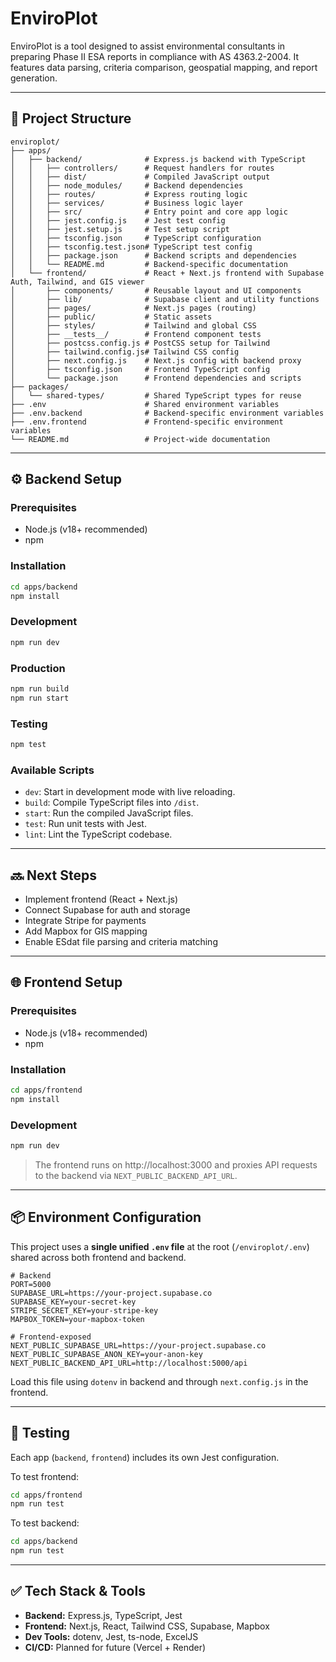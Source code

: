 
# EnviroPlot

EnviroPlot is a tool designed to assist environmental consultants in preparing Phase II ESA reports in compliance with AS 4363.2-2004. It features data parsing, criteria comparison, geospatial mapping, and report generation.

---

## 📁 Project Structure

```
enviroplot/
├── apps/
│   ├── backend/              # Express.js backend with TypeScript
│   │   ├── controllers/      # Request handlers for routes
│   │   ├── dist/             # Compiled JavaScript output
│   │   ├── node_modules/     # Backend dependencies
│   │   ├── routes/           # Express routing logic
│   │   ├── services/         # Business logic layer
│   │   ├── src/              # Entry point and core app logic
│   │   ├── jest.config.js    # Jest test config
│   │   ├── jest.setup.js     # Test setup script
│   │   ├── tsconfig.json     # TypeScript configuration
│   │   ├── tsconfig.test.json# TypeScript test config
│   │   ├── package.json      # Backend scripts and dependencies
│   │   └── README.md         # Backend-specific documentation
│   └── frontend/             # React + Next.js frontend with Supabase Auth, Tailwind, and GIS viewer
│       ├── components/       # Reusable layout and UI components
│       ├── lib/              # Supabase client and utility functions
│       ├── pages/            # Next.js pages (routing)
│       ├── public/           # Static assets
│       ├── styles/           # Tailwind and global CSS
│       ├── __tests__/        # Frontend component tests
│       ├── postcss.config.js # PostCSS setup for Tailwind
│       ├── tailwind.config.js# Tailwind CSS config
│       ├── next.config.js    # Next.js config with backend proxy
│       ├── tsconfig.json     # Frontend TypeScript config
│       └── package.json      # Frontend dependencies and scripts
├── packages/
│   └── shared-types/         # Shared TypeScript types for reuse
├── .env                      # Shared environment variables
├── .env.backend              # Backend-specific environment variables
├── .env.frontend             # Frontend-specific environment variables
└── README.md                 # Project-wide documentation
```

---

## ⚙️ Backend Setup

### Prerequisites
- Node.js (v18+ recommended)
- npm

### Installation
```bash
cd apps/backend
npm install
```

### Development
```bash
npm run dev
```

### Production
```bash
npm run build
npm run start
```

### Testing
```bash
npm test
```

### Available Scripts
- `dev`: Start in development mode with live reloading.
- `build`: Compile TypeScript files into `/dist`.
- `start`: Run the compiled JavaScript files.
- `test`: Run unit tests with Jest.
- `lint`: Lint the TypeScript codebase.

---

## 🔜 Next Steps

- Implement frontend (React + Next.js)
- Connect Supabase for auth and storage
- Integrate Stripe for payments
- Add Mapbox for GIS mapping
- Enable ESdat file parsing and criteria matching


---

## 🌐 Frontend Setup

### Prerequisites
- Node.js (v18+ recommended)
- npm

### Installation
```bash
cd apps/frontend
npm install
```

### Development
```bash
npm run dev
```

> The frontend runs on http://localhost:3000 and proxies API requests to the backend via `NEXT_PUBLIC_BACKEND_API_URL`.

---

## 📦 Environment Configuration

This project uses a **single unified `.env` file** at the root (`/enviroplot/.env`) shared across both frontend and backend.

```env
# Backend
PORT=5000
SUPABASE_URL=https://your-project.supabase.co
SUPABASE_KEY=your-secret-key
STRIPE_SECRET_KEY=your-stripe-key
MAPBOX_TOKEN=your-mapbox-token

# Frontend-exposed
NEXT_PUBLIC_SUPABASE_URL=https://your-project.supabase.co
NEXT_PUBLIC_SUPABASE_ANON_KEY=your-anon-key
NEXT_PUBLIC_BACKEND_API_URL=http://localhost:5000/api
```

Load this file using `dotenv` in backend and through `next.config.js` in the frontend.

---

## 🧪 Testing

Each app (`backend`, `frontend`) includes its own Jest configuration.

To test frontend:

```bash
cd apps/frontend
npm run test
```

To test backend:

```bash
cd apps/backend
npm run test
```

---

## ✅ Tech Stack & Tools

- **Backend:** Express.js, TypeScript, Jest
- **Frontend:** Next.js, React, Tailwind CSS, Supabase, Mapbox
- **Dev Tools:** dotenv, Jest, ts-node, ExcelJS
- **CI/CD:** Planned for future (Vercel + Render)
